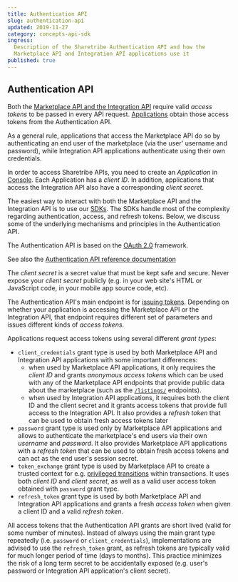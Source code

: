 ```yaml
---
title: Authentication API
slug: authentication-api
updated: 2019-11-27
category: concepts-api-sdk
ingress:
  Description of the Sharetribe Authentication API and how the
  Marketplace API and Integration API applications use it
published: true
---
```


## Authentication API

Both the
[Marketplace API and the Integration API](/concepts/marketplace-api-integration-api/)
require valid _access tokens_ to be passed in every API request.
[Applications](/concepts/applications/) obtain those access tokens from
the Authentication API.

As a general rule, applications that access the Marketplace API do so by
authenticating an end user of the marketplace (via the user' username
and password), while Integration API applications authenticate using
their own credentials.

In order to access Sharetribe APIs, you need to create an _Application_
in [Console](https://flex-console.sharetribe.com/applications). Each
Application has a _client ID_. In addition, applications that access the
Integration API also have a corresponding _client secret_.

<info>

The easiest way to interact with both the Marketplace API and the
Integration API is to use our [SDKs](/concepts/js-sdk/). The SDKs handle
most of the complexity regarding authentication, access, and refresh
tokens. Below, we discuss some of the underlying mechanisms and
principles in the Authentication API.

</info>

The Authentication API is based on the [OAuth 2.0](https://oauth.net/2/)
framework.

See also the
[Authentication API reference documentation](https://www.sharetribe.com/api-reference/authentication.html)

<warning>

The _client secret_ is a secret value that must be kept safe and secure.
Never expose your _client secret_ publicly (e.g. in your web site's HTML
or JavaScript code, in your mobile app source code, etc).

</warning>

The Authentication API's main endpoint is for
[issuing tokens](https://www.sharetribe.com/api-reference/authentication.html#issuing-tokens).
Depending on whether your application is accessing the Marketplace API
or the Integration API, that endpoint requires different set of
parameters and issues different kinds of _access tokens_.

Applications request access tokens using several different _grant
types_:

- `client_credentials` grant type is used by both Marketplace API and
  Integration API applications with some important differences:
  - when used by Marketplace API applications, it only requires the
    _client ID_ and grants _anonymous access tokens_ which can be used
    with any of the Marketplace API endpoints that provide public data
    about the marketplace (such as the
    [`/listings/`](https://www.sharetribe.com/api-reference/marketplace.html#listings)
    endpoints).
  - when used by Integration API applications, it requires both the
    client ID and the client secret and it grants access tokens that
    provide full access to the Integration API. It also provides a
    _refresh token_ that can be used to obtain fresh access tokens later
- `password` grant type is used only by Marketplace API applications and
  allows to authenticate the marketplace's end users via their own
  _username_ and _password_. It also provides Marketplace API
  applications with a _refresh token_ that can be used to obtain fresh
  access tokens and can act as the end user's session secret.
- `token_exchange` grant type is used by Marketplace API to create a
  trusted context for e.g.
  [privileged transitions](/concepts/privileged-transitions/) within
  transactions. It uses both _client ID_ and _client secret_, as well as
  a valid user access token obtained with `password` grant type.
- `refresh_token` grant type is used by both Marketplace API and
  Integration API applications and grants a fresh _access token_ when
  given a client ID and a valid _refresh token_.

All access tokens that the Authentication API grants are short lived
(valid for some number of minutes). Instead of always using the main
grant type repeatedly (i.e. `password` or `client_credentials`),
implementations are advised to use the `refresh_token` grant, as refresh
tokens are typically valid for much longer period of time (days to
months). This practice minimizes the risk of a long term secret to be
accidentally exposed (e.g. user's password or Integration API
application's client secret).
